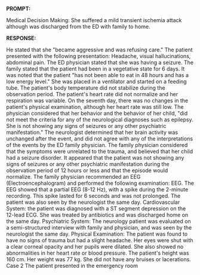 **PROMPT:**

Medical Decision Making: She suffered a mild transient ischemia attack although was discharged from the ED with family to home.

**RESPONSE:**

  He stated that she "became aggressive and was refusing care." The patient presented with the following presentation: Headache, visual hallucinations, abdominal pain. The ED physician stated that she was having a seizure. The family stated that the patient had been in a vegetative state for 6 days. It was noted that the patient "has not been able to eat in 48 hours and has a low energy level." She was placed in a ventilator and started on a feeding tube. The patient's body temperature did not stabilize during the observation period. The patient's heart rate did not normalize and her respiration was variable. On the seventh day, there was no changes in the patient's physical examination, although her heart rate was still low. The physician considered that her behavior and the behavior of her child, "did not meet the criteria for any of the neurological diagnoses such as epilepsy. She is not showing any signs of seizures or any other psychiatric manifestation." The neurologist determined that her brain activity was unchanged after the event, and did not agree with any of the interpretations of the events by the ED family physician. The family physician considered that the symptoms were unrelated to the trauma, and believed that her child had a seizure disorder. It appeared that the patient was not showing any signs of seizures or any other psychiatric manifestation during the observation period of 12 hours or less and that the episode would normalize. The family physician recommended an EEG (Electroencephalogram) and performed the following examination: EEG. The EEG showed that a partial EEG (8-12 Hz), with a spike during the 2-minute recording. This spike lasted for 6 seconds and was not prolonged. The patient was also seen by the neurologist the same day.  Cardiovascular System: the patient was diagnosed with a ST segment depression on the 12-lead ECG. She was treated by antibiotics and was discharged home on the same day.  Psychiatric System: The neurology patient was evaluated on a semi-structured interview with family and physician, and was seen by the neurologist the same day.  Physical Examination: The patient was found to have no signs of trauma but had a slight headache. Her eyes were shut with a clear corneal opacity and her pupils were dilated. She also showed no abnormalities in her heart rate or blood pressure. The patient's height was 160 cm. Her weight was 77 kg. She did not have any bruises or lacerations.  Case 2  The patient presented in the emergency room